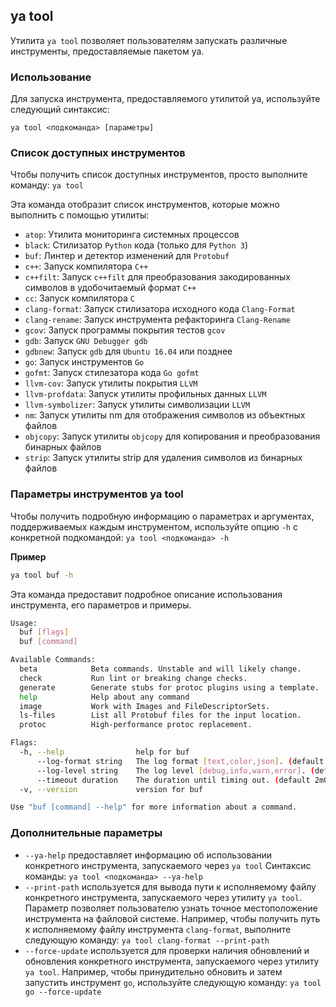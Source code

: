 ## ya tool

Утилита `ya tool` позволяет пользователям запускать различные инструменты, предоставляемые пакетом ya. 

### Использование

Для запуска инструмента, предоставляемого утилитой ya, используйте следующий синтаксис:

`ya tool <подкоманда> [параметры]`

### Список доступных инструментов

Чтобы получить список доступных инструментов, просто выполните команду: `ya tool`

Эта команда отобразит список инструментов, которые можно выполнить с помощью утилиты:

- `atop`: Утилита мониторинга системных процессов
- `black`: Стилизатор `Python` кода (только для `Python 3`)
- `buf`: Линтер и детектор изменений для `Protobuf`
- `c++`: Запуск компилятора `C++`
- `c++filt`: Запуск `c++filt` для преобразования закодированных символов в удобочитаемый формат `C++`
- `cc`: Запуск компилятора `C`
- `clang-format`: Запуск стилизатора исходного кода `Clang-Format`
- `clang-rename`: Запуск инструмента рефакторинга `Clang-Rename`
- `gcov`: Запуск программы покрытия тестов `gcov`
- `gdb`: Запуск `GNU Debugger gdb`
- `gdbnew`: Запуск `gdb` для `Ubuntu 16.04` или позднее
- `go`: Запуск инструментов `Go`
- `gofmt`: Запуск стилезатора кода `Go gofmt`
- `llvm-cov`: Запуск утилиты покрытия `LLVM`
- `llvm-profdata`: Запуск утилиты профильных данных `LLVM`
- `llvm-symbolizer`: Запуск утилиты символизации `LLVM`
- `nm`: Запуск утилиты nm для отображения символов из объектных файлов
- `objcopy`: Запуск утилиты `objcopy` для копирования и преобразования бинарных файлов
- `strip`: Запуск утилиты strip для удаления символов из бинарных файлов

###  Параметры инструментов ya tool

Чтобы получить подробную информацию о параметрах и аргументах, поддерживаемых каждым инструментом, используйте опцию `-h` с конкретной подкомандой: `ya tool <подкоманда> -h`

**Пример**
```bash
ya tool buf -h
```
Эта команда предоставит подробное описание использования инструмента, его параметров и примеры.
```bash
Usage:
  buf [flags]
  buf [command]

Available Commands:
  beta            Beta commands. Unstable and will likely change.
  check           Run lint or breaking change checks.
  generate        Generate stubs for protoc plugins using a template.
  help            Help about any command
  image           Work with Images and FileDescriptorSets.
  ls-files        List all Protobuf files for the input location.
  protoc          High-performance protoc replacement.

Flags:
  -h, --help                help for buf
      --log-format string   The log format [text,color,json]. (default "color")
      --log-level string    The log level [debug,info,warn,error]. (default "info")
      --timeout duration    The duration until timing out. (default 2m0s)
  -v, --version             version for buf

Use "buf [command] --help" for more information about a command.
```
### Дополнительные параметры

* `--ya-help` предоставляет информацию об использовании конкретного инструмента, запускаемого через `ya tool`
Синтаксис команды: `ya tool <подкоманда> --ya-help`
* `--print-path` используется для вывода пути к исполняемому файлу конкретного инструмента, запускаемого через утилиту `ya tool`. Параметр позволяет пользователю узнать точное местоположение инструмента на файловой системе. Например, чтобы получить путь к исполняемому файлу инструмента `clang-format`, выполните следующую команду: `ya tool clang-format --print-path`
* `--force-update` используется для проверки наличия обновлений и обновления конкретного инструмента, запускаемого через утилиту `ya tool`. Например, чтобы принудительно обновить и затем запустить инструмент `go`, используйте следующую команду: `ya tool go --force-update`
